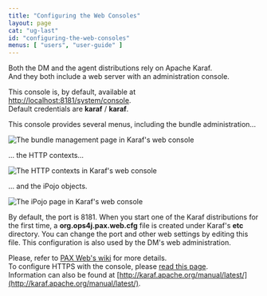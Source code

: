 ```yaml
---
title: "Configuring the Web Consoles"
layout: page
cat: "ug-last"
id: "configuring-the-web-consoles"
menus: [ "users", "user-guide" ]
---
```


Both the DM and the agent distributions rely on Apache Karaf.  
And they both include a web server with an administration console.

This console is, by default, available at [http://localhost:8181/system/console](http://localhost:8181/system/console).  
Default credentials are **karaf** / **karaf**.

This console provides several menus, including the bundle administration...

<img src="/resources/img/web-console-bundles.jpg" alt="The bundle management page in Karaf's web console" class="gs" />

... the HTTP contexts...

<img src="/resources/img/web-console-http.jpg" alt="The HTTP contexts in Karaf's web console" class="gs" />

...  and the iPojo objects.

<img src="/resources/img/web-console-ipojo.jpg" alt="The iPojo page in Karaf's web console" class="gs" />

By default, the port is 8181. When you start one of the Karaf distributions for the first time, a **org.ops4j.pax.web.cfg**
file is created under Karaf's **etc** directory. You can change the port and other web settings by editing this
file. This configuration is also used by the DM's web administration.

Please, refer to [PAX Web's wiki](https://ops4j1.jira.com/wiki/display/paxweb/Configuration) for more details.  
To configure HTTPS with the console, please [read this page](security-and-https-console.html).   
Information can also be found at [http://karaf.apache.org/manual/latest/](http://karaf.apache.org/manual/latest/).
